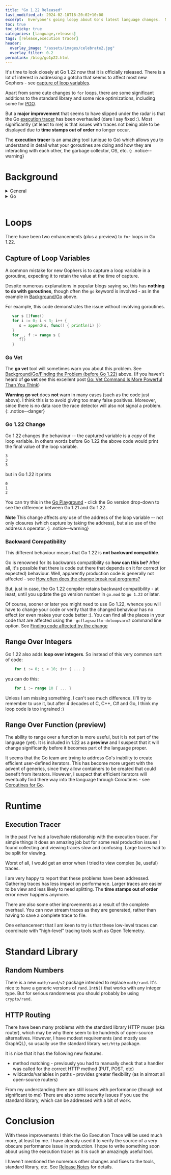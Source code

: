 ```yaml
---
title: "Go 1.22 Released"
last_modified_at: 2024-02-10T16:20:02+10:00
excerpt:  Everyone's going loopy about Go's latest language changes.  Nobody seems to have noticed an **important fix**
toc: true
toc_sticky: true
categories: [language,releases]
tags: [release,execution tracer]
header:
  overlay_image: "/assets/images/celebrate2.jpg"
  overlay_filter: 0.2
permalink: /blog/go1p22.html
---
```


It's time to look closely at Go 1.22 now that it is officially released.  There is a lot of interest in addressing a gotcha that seems to affect most new Gophers - see [capture of loop variables](#capture-of-loop-variables).

Apart from some cute changes to `for` loops, there are some significant additions to the standard library and some nice optimizations, including some for [PGO](https://andrewwphillips.github.io/blog/pgo.html).

But a **major improvement** that seems to have slipped under the radar is that the Go [execution tracer](#execution-tracer) has been overhauled (dare I say fixed :).  Most significantly (at least to me) is that issues with traces not being able to be displayed due to **time stamps out of order** no longer occur.

The **execution tracer** is an amazing tool (unique to Go) which allows you to understand in detail what your goroutines are doing and how they are interacting with each other, the garbage collector, OS, etc.
{: .notice--warning}

# Background

<details markdown="1">
<summary>General</summary>
<br/>

**C# Capture of loop variables**

When I first tried lambdas in C# (about 20 years ago), I discovered something unexpected.  When you create lambdas within a loop which captures the loop variable they all capture the _same_ variable. After the loop has completed all the captured variables have the same value -- the final value of the loop variable. What I, and apparently others, expected was the captured variable would reflect the value of the loop variable at the time of capture.

The C# behaviour makes sense because there is only one loop variable and variables captured in lambdas are references to the original variable.  However, it seemed to me that a special case could be made for loop variables - ie if captured then a _copy_ of the current loop variable value could be captured.

I haven't used C# in yonks, so I am not sure if this has been addressed, but I suspect not.

---
</details>
<!--****************************-->
<details markdown="1">
<summary>Go</summary>
<br/>

**Go Capture of loop variables**

When I first captured a loop variable in a Go closure, I was alert to the issue with the capture of loop variables from my prior experience with C# (see above).

But I was a bit surprised that the Go designers had not learnt from use of other languages, like C#, and captured a _copy_ of the loop variable.  I assumed the decision was made for reasons such as efficiency.

I suspect it may have been done like that as a learning tool.  Once you encounter the gotcha, you learn, or recall, that variables are **captured by reference**!
{: .notice--warning}

This problem seems to affect Go newbies more than users of other languages.  I suspect that this is because of how much easier it is to use concurrency -- I think all Gophers have started a new goroutine in a loop something like this:

```go
   for i := range s {
      go func() {
         println(i)
      }()
   }
```
The output of this loop is undefined as Go does not say when each new goroutine, created in the loop, will run.  Depending on when they run it might print 0 1 2 3... or 2 5 5 5.... Usually, the loop terminates before any goroutine runs, and it just prints the final value of `i`.

**Parallel Tests**

I encountered this problem in some table-driven tests.  It is quite easy to capture a loop variable using "sub-tests" (ie, calling `testing.T.Run()`).

I was very surprised when _parallelising_ tests (to make them run faster) that many started to fail.  The closures being passed to `t.Run()` were capturing a loop variable.  As an example - see `TestSplit()` in [Introducing sub tests](https://dave.cheney.net/2019/05/07/prefer-table-driven-tests#:~:text=Introducing%20sub%20tests).

These tests worked fine for years since they ran serially, but just changing the code to call `t.Parallel()` introduced a race condition.  The same thing apparently happened in many Go standard library tests - see [Go Playground example](https://go.dev/play/p/WkJkgXRXg0m)

**Finding the Problem (before Go 1.22)**

A check for this problem was explicitly added to Go vet a few years ago.  See [](https://github.com/golang/go/issues/16520).

```shell
$ go vet
...
.\main.go:5:23: loop variable i captured by func literal
```

This will also be detected at run-time using the **race detector**, since there is a data race on the loop variable.  (Of course, it's better to catch the problem before run-time.)

**Fixing the Problem (before Go 1.22)**

The problem is that the `func` (closure) running in the goroutine captures `i` as a reference to the original `i`.  This can be addressed by taking a copy of `i` - conventionally done using a local variable of the same name. 

```go
   for i := range s {
      go func() {
         i := i // local i captures "outer" i (loop variable)
         println(i)
      }() 
   }
```

Another way be to take a copy of `i` by passing it as a parameter to the closure.

```go
   for i := range s {
      go func(arg int) {
         println(arg)
      }(i)
   }
```

---
</details>
<!--****************************-->
<br/>

# Loops

There have been two enhancements (plus a preview) to `for` loops in Go 1.22.

## Capture of Loop Variables

A common mistake for new Gophers is to capture a loop variable in a goroutine, expecting it to retain the value at the time of capture.

Despite numerous explanations in popular blogs saying so, this has **nothing to do with goroutines**, though often the `go` keyword is involved - as in the example in [Background/Go](#background) above.

For example, this code demonstrates the issue without involving goroutines.

```go
   var s []func()
   for i := 0; i < 3; i++ {
      s = append(s, func() { println(i) })
   }
   for _, f := range s {
      f()
   }
```

### Go Vet

The **go vet** tool will sometimes warn you about this problem.  See [Background/Go/Finding the Problem (before Go 1.22)](#background) above.  (If you haven't heard of **go vet** see this excellent post [Go: Vet Command Is More Powerful Than You Think](https://medium.com/a-journey-with-go/go-vet-command-is-more-powerful-than-you-think-563e9fdec2f5))

**Warning** **go vet** does **not** warn in many cases (such as the code just above).  I think this is to avoid giving too many false positives.  Moreover, since there is no data race the race detector will also not signal a problem.
{: .notice--danger}

### Go 1.22 Change

Go 1.22 changes the behaviour -- the captured variable is a _copy_ of the loop variable.  In others words before Go 1.22 the above code would print the final value of the loop variable.

```
3
3
3
```
but in Go 1.22 it prints
```
0
1
2
```

You can try this in the [Go Playground](https://go.dev/play/p/_6HgmJUcld0?v=goprev) - click the Go version drop-down to see the difference between Go 1.21 and Go 1.22.

**Note** This change affects _any_ use of the address of the loop variable -- not only closures (which capture by taking the address), but also use of the address `&` operator.
{: .notice--warning}

### Backward Compatibility

This different behaviour means that Go 1.22 is **not backward compatible**.

Go is renowned for its backwards compatibility so **how can this be?**  After all, it's possible that there is code out there that depends on it for correct (or expected) behaviour.  Well, apparently production code is generally not affected - see [How often does the change break real programs?](https://go.dev/wiki/LoopvarExperiment#my-test-fails-with-the-change-how-can-i-debug-it:~:text=.-,How%20often%20does%20the%20change%20break%20real%20programs%3F,-Empirically)

But, just in case, the Go 1.22 compiler retains backward compatibility - at least, until you update the go version number in `go.mod` to `go 1.22` or later.

Of course, sooner or later you might need to use Go 1.22, whence you will have to change your code or verify that the changed behaviour has no effect (or even makes your code better :).  You can find all the places in your code that are affected using the `-gcflags=all=-d=loopvar=2` command line option.  See [Finding code affected by the change](https://go.dev/wiki/LoopvarExperiment#my-test-fails-with-the-change-how-can-i-debug-it:~:text=of%20the%20change.-,Can%20I%20see%20a%20list%20of%20places%20in%20my%20code%20affected%20by%20the%20change%3F,-Yes.%20You%20can)

## Range Over Integers

Go 1.22 also adds **loop over integers**.  So instead of this very common sort of code:

```go
    for i := 0; i < 10; i++ { ... }
```

you can do this:

```go
    for i := range 10 { ... }
```

Unless I am missing something, I can't see much difference.  (I'll try to remember to use it, but after 4 decades of C, C++, C# and Go, I think my loop code is too ingrained :)

## Range Over Function (preview)

The ability to range over a function is more useful, but it is not part of the language (yet).  It is included in 1.22 as a **preview** and I suspect that it will change significantly before it becomes part of the language proper.

It seems that the Go team are trying to address Go's inability to create efficient user-defined iterators.  This has become more urgent with the advent of generics, since they allow containers to be created that could benefit from iterators.  However, I suspect that efficient iterators will eventually find there way into the language through Coroutines - see [Coroutines for Go](https://research.swtch.com/coro).

# Runtime

## Execution Tracer

In the past I've had a love/hate relationship with the execution tracer.  For simple things it does an amazing job but for some real production issues I found collecting and viewing traces slow and confusing.  Large traces had to be split for viewing.

Worst of all, I would get an error when I tried to view complex (ie, useful) traces.

I am very happy to report that these problems have been addressed.  Gathering traces has less impact on performance.  Larger traces are easier to be view and less likely to need splitting.  The **time stamps out of order** error never happens anymore.

There are also some other improvements as a result of the complete overhaul.  You can now stream traces as they are generated, rather than having to save a complete trace to file.

One enhancement that I am keen to try is that these low-level traces can coordinate with "high-level" tracing tools such as Open Telemetry.

# Standard Library

## Random Numbers

There is a new `math/rand/v2` package intended to replace `math/rand`.  It's nice to have a generic versions of `rand.IntN()` that works with any integer type.  But for serious randomness you should probably be using `crypto/rand`.

## HTTP Routing

There have been many problems with the standard library HTTP muxer (aka router), which may be why there seem to be hundreds of open-source alternatives.  However, I have modest requirements (and mostly use GraphQL), so usually use the standard library `net/http` package.

It is nice that it has the following new features.
* method matching - previously you had to manually check that a handler was called for the correct HTTP method (PUT, POST, etc)
* wildcards/variables in paths - provides greater flexibility (as in almost all open-source routers)

From my understanding there are still issues with performance (though not significant to me)  There are also some security issues if you use the standard library, which can be addressed with a bit of work.

# Conclusion

With these improvements I think the Go Execution Trace will be used much more, at least by me.  I have already used it to verify the source of a very obscure performance issue in production.  I hope to write something soon about using the execution tracer as it is such an amazingly useful tool.

I haven't mentioned the numerous other changes and fixes to the tools, standard library, etc.  See [Release Notes](https://tip.golang.org/doc/go1.22) for details.
